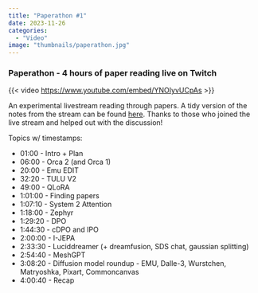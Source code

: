 ```yaml
---
title: "Paperathon #1"
date: 2023-11-26
categories: 
  - "Video"
image: "thumbnails/paperathon.jpg"
---
```


### Paperathon - 4 hours of paper reading live on Twitch

{{< video https://www.youtube.com/embed/YNOIyvUCpAs >}}

An experimental livestream reading through papers. A tidy version of the notes from the stream can be found [here](https://docs.google.com/document/d/1weSVlVfVUufOesEmMB2_TlmM_I250ug-WIEZu9xEpVw/edit?usp=sharing). Thanks to those who joined the live stream and helped out with the discussion!

Topics w/ timestamps:
- 01:00 - Intro + Plan
- 06:00 - Orca 2 (and Orca 1)
- 20:00 - Emu EDIT
- 32:20 - TULU V2
- 49:00 - QLoRA
- 1:01:00 - Finding papers
- 1:07:10 - System 2 Attention
- 1:18:00 - Zephyr
- 1:29:20 - DPO
- 1:44:30 - cDPO and IPO
- 2:00:00 - I-JEPA
- 2:33:30 - Luciddreamer (+ dreamfusion, SDS chat, gaussian splitting)
- 2:54:40 - MeshGPT
- 3:08:20 - Diffusion model roundup - EMU, Dalle-3, Wurstchen, Matryoshka, Pixart, Commoncanvas
- 4:00:40 - Recap
